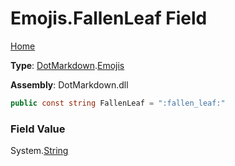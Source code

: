 # Emojis\.FallenLeaf Field

[Home](../../../README.md)

**Type**: [DotMarkdown](../../README.md)\.[Emojis](../README.md)

**Assembly**: DotMarkdown\.dll

```csharp
public const string FallenLeaf = ":fallen_leaf:"
```

### Field Value

System\.[String](https://docs.microsoft.com/en-us/dotnet/api/system.string)